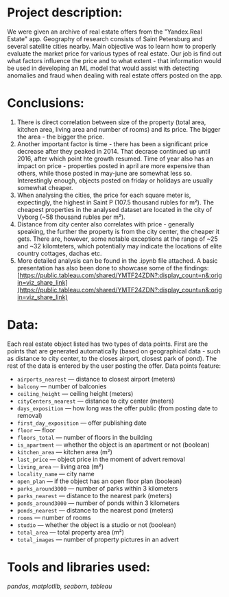 # Project description:
We were given an archive of real estate offers from the "Yandex.Real Estate" app. Geography of research consists of Saint Petersburg and several satellite cities nearby. Main objective was to learn how to properly evaluate the market price for various types of real estate. Our job is find out what factors influence the price and to what extent - that information would be used in developing an ML model that would assist with detecting anomalies and fraud when dealing with real estate offers posted on the app.

# Conclusions:
1. There is direct correlation between size of the property (total area, kitchen area, living area and number of rooms) and its price. The bigger the area - the bigger the price. 
2. Another important factor is time - there has been a significant price decrease after they peaked in 2014. That decrase continued up until 2016, after which point hte growth resumed. Time of year also has an impact on price - properties posted in april are more expensive than others, while those posted in may-june are somewhat less so. Interestingly enough, objects posted on friday or holidays are usually somewhat cheaper.
3. When analysing the cities, the price for each square meter is, expectingly, the highest in Saint P (107.5 thousand rubles for m²). The cheapest properties in the analysed dataset are located in the city of Vyborg (~58 thousand rubles per m²).
4. Distance from city center also correlates with price - generally speaking, the further the property is from the city center, the cheaper it gets. There are, however, some notable exceptions at the range of ~25 and ~32 kilomteters, which potentially may indicate the locations of elite country cottages, dachas etc.
5. More detailed analysis can be found in the .ipynb file attached. A basic presentation has also been done to showcase some of the findings: [https://public.tableau.com/shared/YMTF24ZDN?:display_count=n&:origin=viz_share_link](https://public.tableau.com/shared/YMTF24ZDN?:display_count=n&:origin=viz_share_link)

# Data:
Each real estate object listed has two types of data points. First are the points that are generated automatically (based on geographical data - such as distance to city center, to the closes airport, closest park of pond). The rest of the data is entered by the user posting the offer.
Data points feature:
- `airports_nearest` — distance to closest airport (meters)
- `balcony` — number of balconies
- `ceiling_height` — ceiling height (meters)
- `cityCenters_nearest` — distance to city center (meters)
- `days_exposition` — how long was the offer public (from posting date to removal)
- `first_day_exposition` — offer publishing date
- `floor` — floor
- `floors_total` — number of floors in the building
- `is_apartment` — whether the object is an apartment or not (boolean)
- `kitchen_area` — kitchen area (m²)
- `last_price` — object price in the moment of advert removal
- `living_area` — living area (m²)
- `locality_name` — city name
- `open_plan` — if the object has an open floor plan (boolean)
- `parks_around3000` — number of parks within 3 kilometers
- `parks_nearest` — distance to the nearest park (meters)
- `ponds_around3000` — number of ponds within 3 kilometers
- `ponds_nearest` — distance to the nearest pond (meters)
- `rooms` — number of rooms
- `studio` — whether the object is a studio or not (boolean)
- `total_area` — total property area (m²)
- `total_images` — number of property pictures in an advert

# Tools and libraries used:
*pandas, matplotlib, seaborn, tableau*

